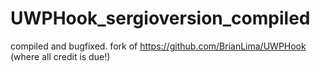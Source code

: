 # UWPHook_sergioversion_compiled
compiled and bugfixed. fork of https://github.com/BrianLima/UWPHook (where all credit is due!)
